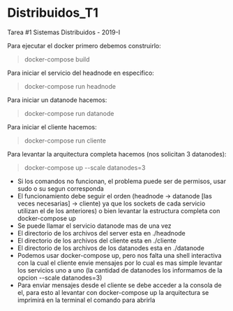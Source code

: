 # Distribuidos_T1
Tarea #1 Sistemas Distribuidos - 2019-I

Para ejecutar el docker primero debemos construirlo:

> docker-compose build

Para iniciar el servicio del headnode en especifico:

> docker-compose run headnode

Para iniciar un datanode hacemos:

> docker-compose run datanode

Para iniciar el cliente hacemos:

> docker-compose run cliente

Para levantar la arquitectura completa hacemos (nos solicitan 3 datanodes):

> docker-compose up --scale datanodes=3

- Si los comandos no funcionan, el problema puede ser de permisos, usar sudo o su segun corresponda
- El funcionamiento debe seguir el orden (headnode -> datanode [las veces necesarias] -> cliente) ya que los sockets de cada servicio utilizan el de los anteriores) o bien levantar la estructura completa con docker-compose up
- Se puede llamar el servicio datanode mas de una vez
- El directorio de los archivos del server esta en ./headnode
- El directorio de los archivos del cliente esta en ./cliente
- El directorio de los archivos de los datanodes esta en ./datanode
- Podemos usar docker-compose up, pero nos falta una shell interactiva con la cual el cliente envie mensajes por lo cual es mas simple levantar los servicios uno a uno (la cantidad de datanodes los informamos de la opcion --scale datanodes=3)
- Para enviar mensajes desde el cliente se debe acceder a la consola de el, para esto al levantar con docker-compose up la arquitectura se imprimirá en la terminal el comando para abrirla

